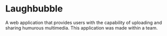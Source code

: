 # Laughbubble
A web application that provides users with the capability of uploading and sharing humurous multimedia. This application was made within a team. 
